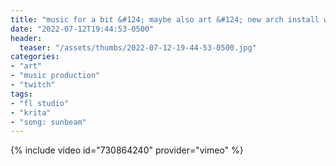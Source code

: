 ```yaml
---
title: "music for a bit &#124; maybe also art &#124; new arch install who dis &#124; it's hot as heck outside"
date: "2022-07-12T19:44:53-0500"
header:
  teaser: "/assets/thumbs/2022-07-12-19-44-53-0500.jpg"
categories:
- "art"
- "music production"
- "twitch"
tags:
- "fl studio"
- "krita"
- "song: sunbeam"
---
```

{% include video id="730864240" provider="vimeo" %}
